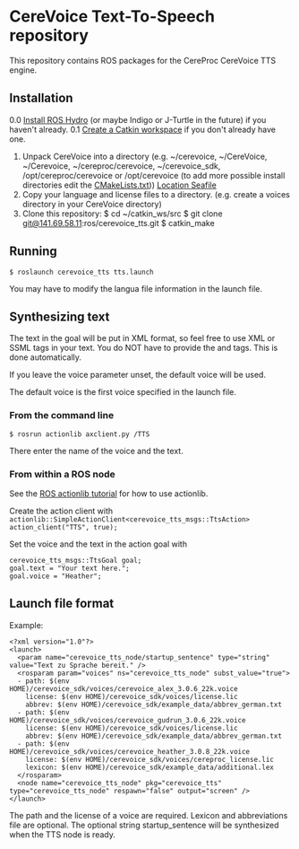 # CereVoice Text-To-Speech repository

This repository contains ROS packages for the CereProc CereVoice TTS engine.

## Installation
0.0 [Install ROS Hydro](http://wiki.ros.org/hydro/Installation/Ubuntu) (or maybe Indigo or J-Turtle in the future) if you haven't already.
0.1 [Create a Catkin workspace](http://wiki.ros.org/catkin/Tutorials/create_a_workspace) if you don't already have one.

1.  Unpack CereVoice into a directory (e.g. ~/cerevoice, ~/CereVoice, ~/Cerevoice, ~/cereproc/cerevoice, ~/cerevoice_sdk, /opt/cereproc/cerevoice or /opt/cerevoice (to add more possible install directories edit the [CMakeLists.txt](master/cerevoice_tts/CMakeLists.txt))) [Location Seafile](https://cloud.bitfactory.org/repo/a68f0d25-4e20-4ecb-86c0-1a598ddd9408/?p=%2FCereVoice%2F)
2.  Copy your language and license files to a directory. (e.g. create a voices directory in your CereVoice directory)
3.  Clone this repository:
    $ cd ~/catkin_ws/src
    $ git clone git@141.69.58.11:ros/cerevoice_tts.git
    $ catkin_make


## Running
```$ roslaunch cerevoice_tts tts.launch ```

You may have to modify the langua file information in the launch file.

## Synthesizing text
The text in the goal will be put in XML format, so feel free to use XML or SSML tags in your text.
You do NOT have to provide the <xml> and <speak> tags. This is done automatically.

If you leave the voice parameter unset, the default voice will be used.

The default voice is the first voice specified in the launch file.
### From the command line
```$ rosrun actionlib axclient.py /TTS ```

There enter the name of the voice and the text.

### From within a ROS node
See the [ROS actionlib tutorial](http://wiki.ros.org/actionlib_tutorials/Tutorials/SimpleActionClient) for how to use actionlib.

Create the action client with
```actionlib::SimpleActionClient<cerevoice_tts_msgs::TtsAction> action_client("TTS", true);```

Set the voice and the text in the action goal with

    cerevoice_tts_msgs::TtsGoal goal;
    goal.text = "Your text here.";
    goal.voice = "Heather";


## Launch file format
Example:

    <?xml version="1.0"?>
    <launch>
      <param name="cerevoice_tts_node/startup_sentence" type="string" value="Text zu Sprache bereit." />
      <rosparam param="voices" ns="cerevoice_tts_node" subst_value="true">
      - path: $(env HOME)/cerevoice_sdk/voices/cerevoice_alex_3.0.6_22k.voice
        license: $(env HOME)/cerevoice_sdk/voices/license.lic
        abbrev: $(env HOME)/cerevoice_sdk/example_data/abbrev_german.txt
      - path: $(env HOME)/cerevoice_sdk/voices/cerevoice_gudrun_3.0.6_22k.voice
        license: $(env HOME)/cerevoice_sdk/voices/license.lic
        abbrev: $(env HOME)/cerevoice_sdk/example_data/abbrev_german.txt
      - path: $(env HOME)/cerevoice_sdk/voices/cerevoice_heather_3.0.8_22k.voice
        license: $(env HOME)/cerevoice_sdk/voices/cereproc_license.lic
        lexicon: $(env HOME)/cerevoice_sdk/example_data/additional.lex
      </rosparam>
      <node name="cerevoice_tts_node" pkg="cerevoice_tts" type="cerevoice_tts_node" respawn="false" output="screen" />
    </launch>


The path and the license of a voice are required. Lexicon and abbreviations file are optional.
The optional string startup_sentence will be synthesized when the TTS node is ready.